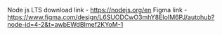 Node js LTS download link - https://nodejs.org/en
Figma link - https://www.figma.com/design/L6SUODCwO3mhY8EIoIM6PJ/autohub?node-id=4-2&t=awbEWdBImef2KYoM-1
